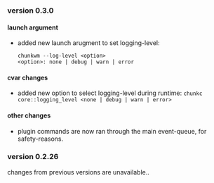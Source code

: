 ### version 0.3.0

#### launch argument

- added new launch arugment to set logging-level:
  ```
  chunkwm --log-level <option>
  <option>: none | debug | warn | error
  ```

#### cvar changes

- added new option to select logging-level during runtime:
  `chunkc core::logging_level <none | debug | warn | error>`

#### other changes

- plugin commands are now ran through the main event-queue, for safety-reasons.

### version 0.2.26

changes from previous versions are unavailable..
